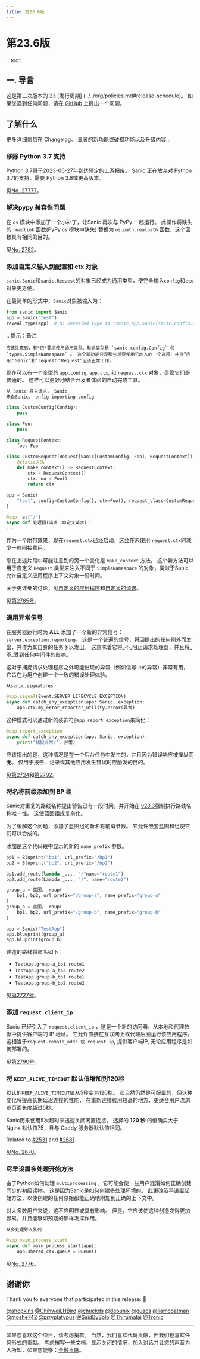 ```yaml
---
title: 第23.6版
---
```


# 第23.6版

.. toc::

## 一. 导言

这是第二次版本的 23 [发行周期] (../../org/policies.md#release-schedule)。 如果您遇到任何问题，请在 [GitHub](https://github.com/sanic-org/sanic/issues/new/selecte) 上提出一个问题。

## 了解什么

更多详细信息在 [Changelog](https://sanic.readthedocs.io/en/stable/sanic/changelog.html)。 显著的新功能或破损功能以及升级内容...

### 移除 Python 3.7 支持

Python 3.7将于2023-06-27年到达预定的上游报废。 Sanic 正在放弃对 Python 3.7的支持，需要 Python 3.8或更高版本。

见[No. 27777](https://github.com/sanic-org/sanic/pull/2777)。

### 解决pypy 兼容性问题

在 `os` 模块中添加了一个小补丁，让Sanic 再次与 PyPy 一起运行。 此操作将缺失的 `readlink` 函数(PyPy `os` 模块中缺失) 替换为 `os.path.realpath` 函数，这个函数具有相同的目的。

见[No. 2782](https://github.com/sanic-org/sanic/pull/2782)。

### 添加自定义输入到配置和 ctx 对象

`sanic.Sanic`和`sanic.Request`的对象已经成为通用类型，使完全输入`config`和`ctx`对象更方便。

在最简单的形式中，`Sanic`对象被输入为：

```python
from sanic import Sanic
app = Sanic("test")
reveal_type(app)  # N: Revealed type is "sanic.app.Sanic[sanic.config.Config, types.SimpleNamespace]"
```

.. 提示：备注

```
应该注意到，有*否*要求使用通用类型。默认类型是 `sanic.config.Config` 和 `types.SimpleNamespace` 。 这个新功能只是那些想要使用它的人的一个选项，并且“应用：Sanic”和“request：Request”应该正常工作。
```

现在可以有一个全型的 `app.config`, `app.ctx`, 和 `request.ctx` 对象，尽管它们是普通的。 这样可以更好地结合开发者体验的自动完成工具。

```python
从 Sanic 导入请求， Sanic
来自Sanic。 onfig importing config

class CustomConfig(Config):
    pass

class Foo:
    pass

class RequestContext:
    foo: Foo

class CustomRequest(Request[Sanic[CustomConfig, Foo], RequestContext]):
    @static方法
    def make_context() -> RequestContext:
        ctx = RequestContext()
        ctx. oo = Foo()
        return ctx

app = Sanic(
    "test", config=CustomConfig(), ctx=Foo(), request_class=CustomRequest
)

@app. et("/")
async def 处理器(请求：自定义请求)：
...
```

作为一个附带效果，现在`request.ctx`已经启动，这会在未使用 `request.ctx`时减少一些间接费用。

您在上述片段中可能注意到的另一个变化是 `make_context` 方法。 这个新方法可以用于自定义 `Request` 类型来注入不同于 `SimpleNamespace` 的对象，类似于Sanic 允许自定义应用程序上下文对象一段时间。

关于更详细的讨论，见[自定义的应用程序](../basics/app.md#custom-typed应用程序)和[自定义的请求](../basics/app.md#custom-typedrequest)。

见[第2785号](https://github.com/sanic-org/sanic/pull/2785)。

### 通用异常信号

在服务器运行时为 **ALL** 添加了一个新的异常信号：`server.exception.reporting`。 这是一个普遍的信号，将因提出的任何例外而发出，并作为其自身的任务予以发出。 这意味着它将_不_阻止请求处理器，并且将_不_受到任何中间件的影响。

这对于捕捉请求处理程序之外可能出现的异常（例如信号中的异常）非常有用， 它旨在为用户创建一个一致的错误处理体验。

```python
从sanic.signatures

@app.signal(Event.SERVER_LIFECYCLE_EXCEPTION)
async def catch_any_exception(app: Sanic, exception:
    app.ctx.my_error_reporter_utility.error(异常)
```

这种模式可以通过新的装饰符`@app.report_exception`来简化：

```python
@app.report_exception
async def catch_any_exception(app: Sanic, exception):
    print("捕捉异常:", 异常)
```

应该指出的是，这种情况是在一个后台任务中发生的，并且因为错误响应被操纵而**无**。 仅用于报告、记录或其他应用发生错误时应触发的目的。

见[第2724](https://github.com/sanic-org/sanic/pull/2724)和[第2792](https://github.com/sanic-org/sanic/pull/2792)。

### 将名称前缀添加到 BP 组

Sanic对重复的路线名称提出警告已有一段时间，并开始在 [v23.3](https://sanic.dev/en/guide/release-notes/v23.3.html#disposations-and-removals)强制执行路线名称唯一性。 这使蓝图组成复杂化。

为了缓解这个问题，添加了蓝图组的新名称前缀参数。 它允许嵌套蓝图和组使它们可以合成的。

添加是这个代码段中显示的新的 `name_prefix` 参数。

```python
bp1 = Bluprint("bp1", url_prefix="/bp1")
bp2 = Bluprint("bp2", url_prefix="/bp2")

bp1.add_route(lambda _..., "/"name="route1")
bp2.add_route(Lambda _..., "/", name="route2")

group_a = 蓝图。 roup(
    bp1, bp2, url_prefix="/group-a", name_prefix="group-a"
)
group_b = 蓝图。 roup(
    bp1, bp2, url_prefix="/group-b", name_prefix="group-b"
)

app = Sanic("TestApp")
app.blueprint(group_a)
app.bluprint(group_b)
```

建造的路线将命名如下：

- `TestApp.group-a_bp1.route1`
- `TestApp.group-a_bp2.route2`
- `TestApp.group-b_bp1.route1`
- `TestApp.group-b_bp2.route2`

见[第2727号](https://github.com/sanic-org/sanic/pull/2727)。

### 添加 `request.client_ip`

Sanic 已经引入了 `request.client_ip` ，这是一个新的访问器，从本地和代理数据中提供客户端的 IP 地址。 它允许直接在互联网上或代理后面运行该应用程序。 这相当于`request.remote_addr 或 request.ip`, 提供客户端IP, 无论应用程序是如何部署的。

见[第2790号](https://github.com/sanic-org/sanic/pull/2790)。

### 将 `KEEP_ALIVE_TIMEOUT` 默认值增加到120秒

默认的`KEEP_ALIVE_TIMEOUT`值从5秒变为120秒。 它当然仍然是可配置的，但这种变化将提高长期延迟连接的性能， 在重新连接费用较高的地方，更适合用户流浏览页面长度超过5秒。

Sanic历来使用5次超时来迅速关闭闲置连接。 选择的 **120 秒** 的值确实大于 Nginx 默认值75，且与 Caddy 服务器默认值相同。

Related to [#2531](https://github.com/sanic-org/sanic/issues/2531) and
[#2681](https://github.com/sanic-org/sanic/issues/2681).

见[No. 2670](https://github.com/sanic-org/sanic/pull/2670)。

### 尽早设置多处理开始方法

由于Python如何处理 `multiprocessing` ，它可能会使一些用户混淆如何正确创建同步的初级读物。 这是因为Sanic是如何创建多处理环境的。 此更改及早设置起始方法，以使创建的任何原始都能正确地附加到正确的上下文中。

对大多数用户来说，这不应明显或具有影响。 但是，它应该使这种创造变得更加容易，并且能够如预期的那样发挥作用。

```python
从多处理导入队列

@app.main_process_start
async def main_process_start(app):
    app.shared_ctx.queue = Queue()
```

见[No. 2776](https://github.com/sanic-org/sanic/pull/2776)。

## 谢谢你

Thank you to everyone that participated in this release: :clap:

[@ahopkins](https://github.com/ahopkins)
[@ChihweiLHBird](https://github.com/ChihweiLHBird)
[@chuckds](https://github.com/chuckds)
[@deounix](https://github.com/deounix)
[@guacs](https://github.com/guacs)
[@liamcoatman](https://github.com/liamcoatman)
[@moshe742](https://github.com/moshe742)
[@prryplatypus](https://github.com/prryplatypus)
[@SaidBySolo](https://github.com/SaidBySolo)
[@Thirumalai](https://github.com/Thirumalai)
[@Tronic](https://github.com/Tronic)

***

如果您喜欢这个项目，请考虑捐款。 当然，我们喜欢代码贡献，但我们也喜欢任何形式的贡献。 考虑撰写一些文档，显示关闭的情况，加入对话并让您的声音为人所知，如果您能够：[金融贡献](https://opencollective.com/sanic-org/)。

